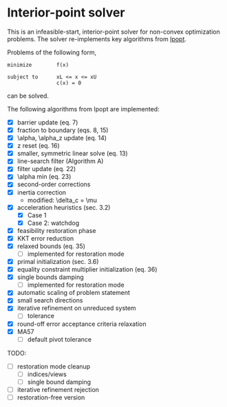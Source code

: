 # Interior-point solver

This is an infeasible-start, interior-point solver for non-convex optimization problems. The solver re-implements key algorithms from [Ipopt](https://link.springer.com/content/pdf/10.1007/s10107-004-0559-y.pdf).

Problems of the following form,
```
minimize        f(x)

subject to      xL <= x <= xU
                c(x) = 0
```

can be solved.

The following algorithms from Ipopt are implemented:
- [X] barrier update (eq. 7)
- [X] fraction to boundary (eqs. 8, 15)
- [X] \alpha, \alpha_z update (eq. 14)
- [X] z reset (eq. 16)
- [X] smaller, symmetric linear solve (eq. 13)
- [X] line-search filter (Algorithm A)
- [X] filter update (eq. 22)
- [X] \alpha min (eq. 23)
- [X] second-order corrections
- [X] inertia correction
  - modified: \delta_c = \mu
- [X] acceleration heuristics (sec. 3.2)
  - [X] Case 1
  - [X] Case 2: watchdog
- [X] feasibility restoration phase
- [X] KKT error reduction
- [X] relaxed bounds (eq. 35)
  -[ ] implemented for restoration mode
- [X] primal initialization (sec. 3.6)
- [X] equality constraint multiplier initialization (eq. 36)
- [X] single bounds damping
  -[ ] implemented for restoration mode
- [X] automatic scaling of problem statement
- [X] small search directions
- [X] iterative refinement on unreduced system
  - [ ] tolerance
- [X] round-off error acceptance criteria relaxation
- [X] MA57
  - [ ] default pivot tolerance

TODO:
-[ ] restoration mode cleanup
  -[ ] indices/views
  -[ ] single bound damping
-[ ] iterative refinement rejection
-[ ] restoration-free version
